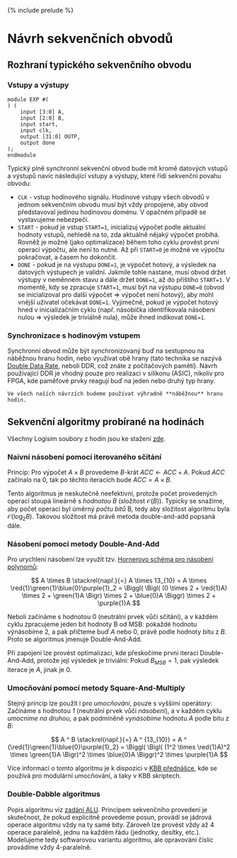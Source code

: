 {% include prelude %}

# Návrh sekvenčních obvodů

## Rozhraní typického sekvenčního obvodu

### Vstupy a výstupy

```kroki-symbolator
module EXP #(
) (
    input [3:0] A,
    input [2:0] B,
    input start,
    input clk,
    output [31:0] OUTP,
    output done
);
endmodule
```

Typický plně synchronní sekvenční obvod bude mít kromě datových vstupů a výstupů navíc následující vstupy a výstupy, které řídí sekvenční povahu obvodu:

- `CLK` - vstup hodinového signálu. Hodinové vstupy všech obvodů v jednom sekvenčním obvodu musí být vždy propojené, aby obvod představoval jedinou hodinovou doménu. V opačném případě se vystavujeme nebezpečí.
- `START` - pokud je vstup `START=1`, inicializuj výpočet podle aktuální hodnoty vstupů, nehledě na to, zda aktuálně nějaký výpočet probíhá. Rovněž je možné (jako optimalizace) během toho cyklu provést první operaci výpočtu, ale není to nutné. Až při `START=0` je možné ve výpočtu pokračovat, a časem ho dokončit.
- `DONE` - pokud je na výstupu `DONE=1`, je výpočet hotový, a výsledek na datových výstupech je validní. Jakmile tohle nastane, musí obvod držet výstupy v neměnném stavu a dále držet `DONE=1`, až do příštího `START=1`. V momentě, kdy se zpracuje `START=1`, musí být na výstupu `DONE=0` (obvod se inicializoval pro další výpočet => výpočet není hotový), aby mohl vnější uživatel očekávat `DONE=1`. Vyjímečně, pokud je výpočet hotový hned v inicializačním cyklu (např. násobička identifikovala násobení nulou => výsledek je triviálně nula), může ihned indikovat `DONE=1`.

### Synchronizace s hodinovým vstupem

Synchronní obvod může být synchronizovaný buď na sestupnou na náběžnou hranu hodin, nebo využívat obě hrany (tato technika se nazývá [Double Data Rate](https://en.wikipedia.org/wiki/Double_data_rate), neboli DDR, což znáte z počítačových pamětí). Návrh používající DDR je vhodný pouze pro realizaci v silikonu (ASIC), nikoliv pro FPGA, kde paměťové prvky reagují buď na jeden nebo druhý typ hrany.

```admonish info
Ve všech naších návrzích budeme používat výhradně **náběžnou** hranu hodin.
```

## Sekvenční algoritmy probírané na hodinách

Všechny Logisim soubory z hodin jsou ke stažení [zde](./20_soubory-z-hodin.md).

### Naivní násobení pomocí iterovaného sčítání

Princip: Pro výpočet $A \times B$ provedeme $B$-krát $ACC \leftarrow ACC + A$. Pokud $ACC$ začínalo na $0$, tak po těchto iteracích bude $ACC = A \times B$.

Tento algoritmus je neskutečně neefektivní, protože počet provedených operací stoupá lineárně s *hodnotou B* (složitost $\mathcal{O}(B)$). Typicky se snažíme, aby počet operací byl úměrný *počtu bitů* B, tedy aby složitost algoritmu byla $\mathcal{O}(\log_2{B})$. Takovou složitost má právě metoda double-and-add popsaná dále.

### Násobení pomocí metody Double-And-Add

Pro urychlení násobení lze využít tzv. [Hornerovo schéma pro násobení polynomů](https://cs.wikipedia.org/wiki/Hornerovo_sch%C3%A9ma):

$$ A \times B \stackrel{např.}{=} A \times 13_{10} = A \times \red{1}\green{1}\blue{0}\purple{1}_2 = \Biggl( \Bigl( (0 \times 2 + \red{1}A) \times 2 + \green{1}A \Bigr) \times 2 + \blue{0}A \Biggr) \times 2 + \purple{1}A $$

Neboli začínáme s hodnotou 0 (neutrální prvek vůči sčítání), a v každém cyklu zpracujeme jeden bit hodnoty B od MSB: pokaždé hodnotu výnásobíme 2, a pak přičteme buď $A$ nebo $0$, právě podle hodnoty bitu z $B$. Proto se algoritmus jmenuje Double-And-Add.

Při zapojení lze provést optimalizaci, kde přeskočíme první iteraci Double-And-Add, protože její výsledek je triviální: Pokud $B_{MSB}=1$, pak výsledek iterace je $A$, jinak je $0$.

### Umocňování pomocí metody Square-And-Multiply

Stejný princip lze použít i pro *umocňování*, pouze s vyššími operátory: Začínáme s hodnotou *1* (neutrální prvek vůči *násobení*), a v každém cyklu *umocníme na druhou*, a pak podmíněně *vynásobíme* hodnotu $A$ podle bitu z $B$:

$$ A ^ B \stackrel{např.}{=} A ^ {13_{10}} = A ^ {\red{1}\green{1}\blue{0}\purple{1}_2} = \Biggl( \Bigl( (1^2 \times \red{1}A)^2 \times \green{1}A \Bigr)^2 \times \blue{0}A \Biggr)^2 \times \purple{1}A $$

Více informací o tomto algoritmu je k dispozici v [KBB přednášce](https://radojcic.cz/kbb3/prezentace/3_teorie_cisel.pdf), kde se používá pro modulární umocňování, a taky v KBB skriptech.

### Double-Dabble algoritmus

Popis algoritmu viz [zadání ALU](../30_alu/90_zadani.md#konverze-z-bin%C3%A1rky-na-bcd-2b). Principem sekvenčního provedení je skutečnost, že pokud explicitně provedeme posun, provádí se jádrová operace algoritmu vždy na ty samé bity. Zároveň lze provést vždy až 4 operace paralelně, jednu na každém řádu (jednotky, desítky, etc.). Modelujeme tedy softwarovou variantu algoritmu, ale opravování číslic provádíme vždy 4-paralelně.
